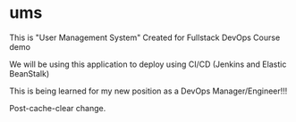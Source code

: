 # ums

This is "User Management System" Created for Fullstack DevOps Course demo

We will be using this application to deploy using CI/CD (Jenkins and Elastic BeanStalk) 

This is being learned for my new position as a DevOps Manager/Engineer!!!

Post-cache-clear change.
